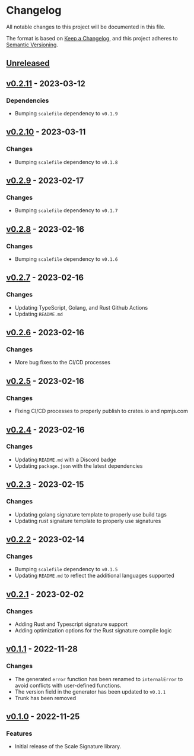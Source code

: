 # Changelog

All notable changes to this project will be documented in this file.

The format is based on [Keep a Changelog](https://keepachangelog.com/en/1.0.0/), and this project adheres
to [Semantic Versioning](https://semver.org/spec/v2.0.0.html).

## [Unreleased]

## [v0.2.11] - 2023-03-12

### Dependencies

- Bumping `scalefile` dependency to `v0.1.9`

## [v0.2.10] - 2023-03-11

### Changes

- Bumping `scalefile` dependency to `v0.1.8`

## [v0.2.9] - 2023-02-17

### Changes

- Bumping `scalefile` dependency to `v0.1.7`

## [v0.2.8] - 2023-02-16

### Changes

- Bumping `scalefile` dependency to `v0.1.6`

## [v0.2.7] - 2023-02-16

### Changes

- Updating TypeScript, Golang, and Rust Github Actions
- Updating `README.md`

## [v0.2.6] - 2023-02-16

### Changes

- More bug fixes to the CI/CD processes

## [v0.2.5] - 2023-02-16

### Changes

- Fixing CI/CD processes to properly publish to crates.io and npmjs.com

## [v0.2.4] - 2023-02-16

### Changes

- Updating `README.md` with a Discord badge
- Updating `package.json` with the latest dependencies

## [v0.2.3] - 2023-02-15

### Changes

- Updating golang signature template to properly use build tags
- Updating rust signature template to properly use signatures

## [v0.2.2] - 2023-02-14

### Changes

- Bumping `scalefile` dependency to `v0.1.5`
- Updating `README.md` to reflect the additional languages supported

## [v0.2.1] - 2023-02-02

### Changes

- Adding Rust and Typescript signature support
- Adding optimization options for the Rust signature compile logic 

## [v0.1.1] - 2022-11-28

### Changes

- The generated `error` function has been renamed to `internalError` to avoid
  conflicts with user-defined functions.
- The version field in the generator has been updated to `v0.1.1`
- Trunk has been removed

## [v0.1.0] - 2022-11-25

### Features

- Initial release of the Scale Signature library.

[unreleased]: https://github.com/loopholelabs/scale-signature/compare/v0.2.11...HEAD
[v0.2.11]: https://github.com/loopholelabs/scale-signature/compare/v0.2.11
[v0.2.10]: https://github.com/loopholelabs/scale-signature/compare/v0.2.10
[v0.2.9]: https://github.com/loopholelabs/scale-signature/compare/v0.2.9
[v0.2.8]: https://github.com/loopholelabs/scale-signature/compare/v0.2.8
[v0.2.7]: https://github.com/loopholelabs/scale-signature/compare/v0.2.7
[v0.2.6]: https://github.com/loopholelabs/scale-signature/compare/v0.2.6
[v0.2.5]: https://github.com/loopholelabs/scale-signature/compare/v0.2.5
[v0.2.4]: https://github.com/loopholelabs/scale-signature/compare/v0.2.4
[v0.2.3]: https://github.com/loopholelabs/scale-signature/compare/v0.2.3
[v0.2.2]: https://github.com/loopholelabs/scale-signature/compare/v0.2.2
[v0.2.1]: https://github.com/loopholelabs/scale-signature/compare/v0.2.1
[v0.1.1]: https://github.com/loopholelabs/scale-signature/compare/v0.1.1
[v0.1.0]: https://github.com/loopholelabs/scale-signature/compare/v0.1.0
